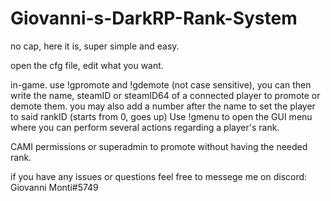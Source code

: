 # Giovanni-s-DarkRP-Rank-System

no cap, here it is, super simple and easy.

open the cfg file, edit what you want.

in-game. use !gpromote and !gdemote (not case sensitive), you can then write the name, steamID or steamID64 of a connected player to promote or demote them.
you may also add a number after the name to set the player to said rankID (starts from 0, goes up)
Use !gmenu to open the GUI menu where you can perform several actions regarding a player's rank. 

CAMI permissions or superadmin to promote without having the needed rank.

if you have any issues or questions feel free to messege me on discord: Giovanni Monti#5749
